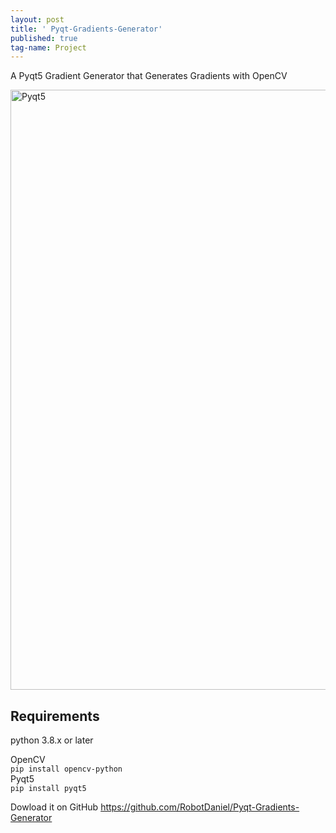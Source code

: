 ```yaml
---
layout: post
title: ' Pyqt-Gradients-Generator'
published: true
tag-name: Project
---
```


A Pyqt5 Gradient Generator that Generates Gradients with OpenCV


<img width="960" alt="Pyqt5" src="https://user-images.githubusercontent.com/101746899/225979733-bd47b64b-ecec-4b4d-9e33-08b68468c5a7.png">


## Requirements
python 3.8.x or later

OpenCV  
`pip install opencv-python`  
Pyqt5  
`pip install pyqt5`

Dowload it on GitHub
https://github.com/RobotDaniel/Pyqt-Gradients-Generator
